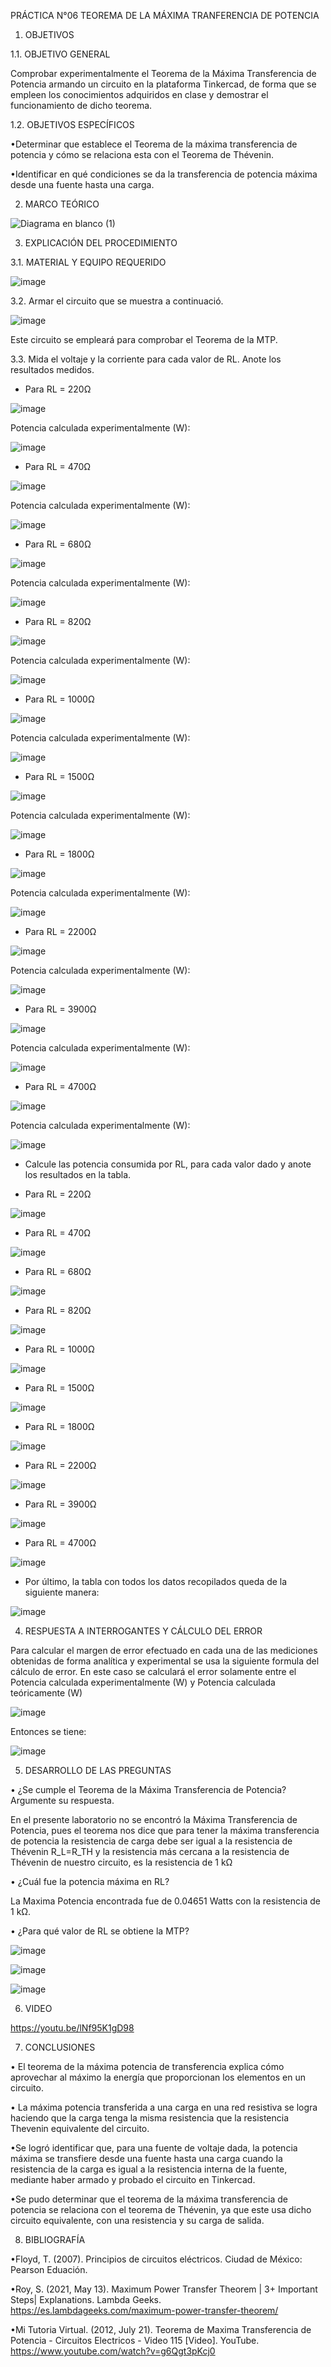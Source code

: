 PRÁCTICA N°06 TEOREMA DE LA MÁXIMA TRANFERENCIA DE POTENCIA

1. OBJETIVOS

1.1. OBJETIVO GENERAL

Comprobar experimentalmente el Teorema de la Máxima Transferencia de Potencia armando un circuito en la plataforma Tinkercad, de forma que se empleen los conocimientos adquiridos en clase y demostrar el funcionamiento de dicho teorema.

1.2. OBJETIVOS ESPECÍFICOS

•Determinar que establece el Teorema de la máxima transferencia de potencia y cómo se relaciona esta con el Teorema de Thévenin.

•Identificar en qué condiciones se da la transferencia de potencia máxima desde una fuente hasta una carga.  

2. MARCO TEÓRICO

![Diagrama en blanco (1)](https://user-images.githubusercontent.com/93960809/149958165-9f92949a-cc91-40ba-9412-85d7fab9c0fd.png)

3. EXPLICACIÓN DEL PROCEDIMIENTO

3.1. MATERIAL Y EQUIPO REQUERIDO

![image](https://user-images.githubusercontent.com/94008521/149839717-f5a8cdd2-7ce4-4bf2-8870-506e06a1f524.png)

3.2. Armar el circuito que se muestra a continuació.

![image](https://user-images.githubusercontent.com/94008521/149839857-3938c872-2c64-4b88-bcba-8e4265562126.png)

Este circuito se empleará para comprobar el Teorema de la MTP.

3.3. Mida el voltaje y la corriente para cada valor de RL. Anote los resultados medidos.

- Para RL = 220Ω

![image](https://user-images.githubusercontent.com/94008521/149840121-695ee436-5c6c-4080-908e-b109094608e2.png)

Potencia calculada experimentalmente (W):

![image](https://user-images.githubusercontent.com/94008521/149840314-3fff019b-2227-4158-a40e-4aeafe22763f.png)

- Para RL = 470Ω

![image](https://user-images.githubusercontent.com/94008521/149840401-77b7fedd-94b1-4e44-ac66-04a8d9876263.png)

Potencia calculada experimentalmente (W):

![image](https://user-images.githubusercontent.com/94008521/149840555-a0b23035-ecc1-464b-92d5-a4be76d51cd8.png)

- Para RL = 680Ω

![image](https://user-images.githubusercontent.com/94008521/149840658-df40ed9b-d56a-48ee-8d20-0ace27318485.png)

Potencia calculada experimentalmente (W):

![image](https://user-images.githubusercontent.com/94008521/149840800-36c7dda6-93fd-4fc6-907e-ca440ea91752.png)

- Para RL = 820Ω

![image](https://user-images.githubusercontent.com/94008521/149842471-ff2283f0-ff17-4b8b-b419-2fcb73b9b5db.png)

Potencia calculada experimentalmente (W):

![image](https://user-images.githubusercontent.com/94008521/149842489-636688b5-fff5-441f-bcb1-a46e38ac09d1.png)

- Para RL = 1000Ω

![image](https://user-images.githubusercontent.com/94008521/149842791-e2e286a0-f012-467a-8b3a-a64a28a5b796.png)

Potencia calculada experimentalmente (W):

![image](https://user-images.githubusercontent.com/94008521/149842817-44be9cef-fc41-4a57-b0d1-fff4a92591ec.png)

- Para RL = 1500Ω

![image](https://user-images.githubusercontent.com/94008521/149842840-5c044835-3ad5-4cd5-a73f-a35708290a87.png)

Potencia calculada experimentalmente (W):

![image](https://user-images.githubusercontent.com/94008521/149842908-cadc79a8-15d0-4a5a-bbec-1bd1b5adf478.png)

- Para RL = 1800Ω

![image](https://user-images.githubusercontent.com/94008521/149842920-bf5ce758-500e-41d0-8ce3-97ba080f8ee0.png)

Potencia calculada experimentalmente (W):

![image](https://user-images.githubusercontent.com/94008521/149842945-84d76493-675c-4e9a-bdd8-f3d9b47e4a23.png)

- Para RL = 2200Ω

![image](https://user-images.githubusercontent.com/94008521/149842960-3f7e8450-be13-4391-a6f7-c20718a64135.png)

Potencia calculada experimentalmente (W):

![image](https://user-images.githubusercontent.com/94008521/149842975-5d5a737b-f774-40b9-b6ee-de84e28fa94e.png)

- Para RL = 3900Ω

![image](https://user-images.githubusercontent.com/94008521/149842988-cb0e51bd-db70-4c8f-979b-08fccc57fb10.png)

Potencia calculada experimentalmente (W):

![image](https://user-images.githubusercontent.com/94008521/149842995-eeeb5c83-7778-4835-b0ed-3f95a14b70ac.png)

- Para RL = 4700Ω

![image](https://user-images.githubusercontent.com/94008521/149843004-994a6f69-1b5f-408f-800e-e8d205bf934c.png)

Potencia calculada experimentalmente (W):

![image](https://user-images.githubusercontent.com/94008521/149843012-ba206c41-5057-48bb-9350-669a533bba90.png)

- Calcule las potencia consumida por RL, para cada valor dado y anote los resultados en la tabla.

- Para RL = 220Ω

![image](https://user-images.githubusercontent.com/94008521/149843171-0a14b195-e369-4cd1-97bb-49e3273c8478.png)

- Para RL = 470Ω

![image](https://user-images.githubusercontent.com/94008521/149843376-5504ab0b-1c37-488d-97e5-7f7ccdea0855.png)

- Para RL = 680Ω

![image](https://user-images.githubusercontent.com/94008521/149843383-02c36702-9c2b-4d6f-9243-aa4627b73d86.png)

- Para RL = 820Ω

![image](https://user-images.githubusercontent.com/94008521/149843400-cfcc9f66-18b1-4915-aaa8-23f04b734f1d.png)

- Para RL = 1000Ω

![image](https://user-images.githubusercontent.com/94008521/149843419-bd85cee0-c408-4ebd-bcfb-0e56f0212805.png)

- Para RL = 1500Ω

![image](https://user-images.githubusercontent.com/94008521/149843434-3a80d211-30f1-46a6-98ae-fffbca71ffdc.png)

- Para RL = 1800Ω

![image](https://user-images.githubusercontent.com/94008521/149843448-076d30b0-38cd-4adc-9c6c-00b54bebf249.png)

- Para RL = 2200Ω

![image](https://user-images.githubusercontent.com/94008521/149843453-33368453-8c11-4f6a-83bb-3ceff38d8693.png)

- Para RL = 3900Ω

![image](https://user-images.githubusercontent.com/94008521/149843464-333bf529-4822-4c06-96b3-cbbf1f222a05.png)

- Para RL = 4700Ω

![image](https://user-images.githubusercontent.com/94008521/149843496-dba70561-4f09-4a36-b386-150e31d37e4b.png)

- Por último, la tabla con todos los datos recopilados queda de la siguiente manera:

![image](https://user-images.githubusercontent.com/94008521/149843653-88227dcf-f686-4e29-8634-648c22d15b09.png)

4. RESPUESTA A INTERROGANTES Y CÁLCULO DEL ERROR

Para calcular el margen de error efectuado en cada una de las mediciones obtenidas de forma analítica y experimental se usa la siguiente formula del cálculo de error. En este caso se calculará el error solamente entre el Potencia calculada experimentalmente (W) y Potencia calculada teóricamente (W)

![image](https://user-images.githubusercontent.com/93415377/149847698-e5c81583-1bc3-4902-99c4-d57e616fcfc3.png)

Entonces se tiene:

![image](https://user-images.githubusercontent.com/93415377/149847728-b7ff1e96-9608-491b-9a47-13d37332971e.png)


5. DESARROLLO DE LAS PREGUNTAS

•	¿Se cumple el Teorema de la Máxima Transferencia de Potencia? Argumente su respuesta.

En el presente laboratorio no se encontró la Máxima Transferencia de Potencia, pues el teorema nos dice que para tener la máxima transferencia de potencia la resistencia de carga debe ser igual a la resistencia de Thévenin R_L=R_TH  y la resistencia más cercana a la resistencia de Thévenin de nuestro circuito, es la resistencia de 1 kΩ

•	¿Cuál fue la potencia máxima en RL? 

La Maxima Potencia  encontrada fue de 0.04651 Watts con la resistencia de  1 kΩ.

•	¿Para qué valor de RL se obtiene la MTP? 

![image](https://user-images.githubusercontent.com/93415377/149849386-d785be23-1d58-44d1-aff1-83312d22fddd.png)

![image](https://user-images.githubusercontent.com/93415377/149848250-96e44c25-017d-4145-82ca-b29cfed87f3f.png)

![image](https://user-images.githubusercontent.com/93415377/149849598-73e7b425-6224-48d7-9c61-277389fe6a1b.png)

6. VIDEO

https://youtu.be/lNf95K1gD98

7. CONCLUSIONES 

•	El teorema de la máxima potencia de transferencia explica cómo aprovechar al máximo la energía que proporcionan los elementos en un circuito.

•	La máxima potencia transferida a una carga en una red resistiva se logra haciendo que la carga tenga la misma resistencia que la resistencia Thevenin equivalente del circuito.

•Se logró identificar que, para una fuente de voltaje dada, la potencia máxima se transfiere desde una fuente hasta una carga cuando la resistencia de la carga es igual a la resistencia interna de la fuente, mediante haber armado y probado el circuito en Tinkercad.

•Se pudo determinar que el teorema de la máxima transferencia de potencia se relaciona con el teorema de Thévenin, ya que este usa dicho circuito equivalente, con una resistencia y su carga de salida.

8. BIBLIOGRAFÍA

•Floyd, T. (2007). Principios de circuitos eléctricos. Ciudad de México: Pearson Eduación.

•Roy, S. (2021, May 13). Maximum Power Transfer Theorem | 3+ Important Steps| Explanations. Lambda Geeks. https://es.lambdageeks.com/maximum-power-transfer-theorem/

•Mi Tutoria Virtual. (2012, July 21). Teorema de Maxima Transferencia de Potencia - Circuitos Electricos - Video 115 [Video]. YouTube. https://www.youtube.com/watch?v=g6Qgt3pKcj0
